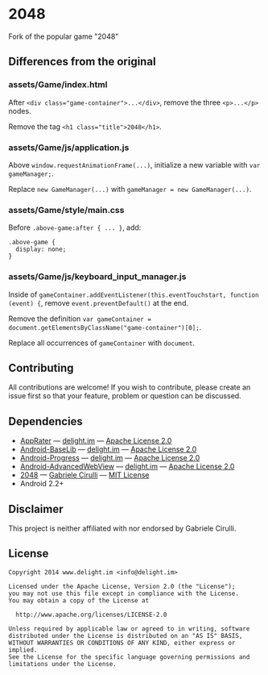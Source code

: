 # 2048

Fork of the popular game "2048"

## Differences from the original

### assets/Game/index.html

After `<div class="game-container">...</div>`, remove the three `<p>...</p>` nodes.

Remove the tag `<h1 class="title">2048</h1>`.

### assets/Game/js/application.js

Above `window.requestAnimationFrame(...)`, initialize a new variable with `var gameManager;`.

Replace `new GameManager(...)` with `gameManager = new GameManager(...)`.

### assets/Game/style/main.css

Before `.above-game:after { ... }`, add:

```
.above-game {
  display: none;
}
```

### assets/Game/js/keyboard_input_manager.js

Inside of `gameContainer.addEventListener(this.eventTouchstart, function (event) {`, remove `event.preventDefault()` at the end.

Remove the definition `var gameContainer = document.getElementsByClassName("game-container")[0];`.

Replace all occurrences of `gameContainer` with `document`.

## Contributing

All contributions are welcome! If you wish to contribute, please create an issue first so that your feature, problem or question can be discussed.

## Dependencies

 * [AppRater](https://github.com/delight-im/AppRater) — [delight.im](https://github.com/delight-im) — [Apache License 2.0](https://github.com/delight-im/AppRater/blob/master/LICENSE)
 * [Android-BaseLib](https://github.com/delight-im/Android-BaseLib) — [delight.im](https://github.com/delight-im) — [Apache License 2.0](https://github.com/delight-im/Android-BaseLib/blob/master/LICENSE)
 * [Android-Progress](https://github.com/delight-im/Android-Progress) — [delight.im](https://github.com/delight-im) — [Apache License 2.0](https://github.com/delight-im/Android-Progress/blob/master/LICENSE)
 * [Android-AdvancedWebView](https://github.com/delight-im/Android-AdvancedWebView) — [delight.im](https://github.com/delight-im) — [Apache License 2.0](https://github.com/delight-im/Android-AdvancedWebView/blob/master/LICENSE)
 * [2048](https://github.com/gabrielecirulli/2048) — [Gabriele Cirulli](https://github.com/gabrielecirulli) — [MIT License](https://github.com/gabrielecirulli/2048/blob/master/LICENSE.txt)
 * Android 2.2+

## Disclaimer

This project is neither affiliated with nor endorsed by Gabriele Cirulli.

## License

```
Copyright 2014 www.delight.im <info@delight.im>

Licensed under the Apache License, Version 2.0 (the "License");
you may not use this file except in compliance with the License.
You may obtain a copy of the License at

  http://www.apache.org/licenses/LICENSE-2.0

Unless required by applicable law or agreed to in writing, software
distributed under the License is distributed on an "AS IS" BASIS,
WITHOUT WARRANTIES OR CONDITIONS OF ANY KIND, either express or implied.
See the License for the specific language governing permissions and
limitations under the License.
```
